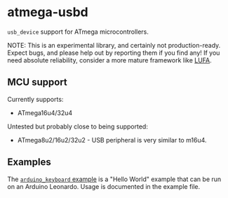 # atmega-usbd

`usb_device` support for ATmega microcontrollers.

NOTE: This is an experimental library, and certainly not production-ready. Expect bugs,
and please help out by reporting them if you find any! If you need absolute reliability,
consider a more mature framework like [LUFA].

## MCU support

Currently supports:

- ATmega16u4/32u4

Untested but probably close to being supported:

- ATmega8u2/16u2/32u2 - USB peripheral is very similar to m16u4.

## Examples

The [`arduino_keyboard` example](examples/arduino_keyboard.rs) is a "Hello
World" example that can be run on an Arduino Leonardo. Usage is documented in
the example file.

[LUFA]: http://www.fourwalledcubicle.com/LUFA.php
[rust-avr-usb]: https://github.com/agausmann/rust-avr-usb
